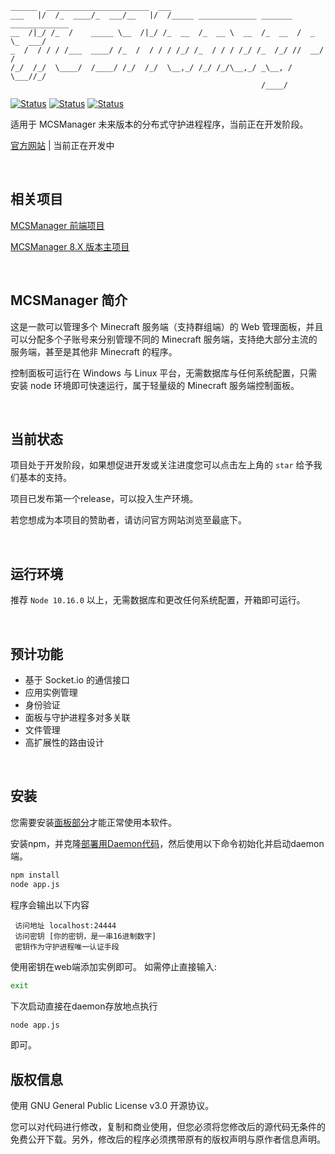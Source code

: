 ```
______  _______________________  ___
___   |/  /_  ____/_  ___/__   |/  /_____ _____________ _______ _____________
__  /|_/ /_  /    _____ \__  /|_/ /_  __  /_  __ \  __  /_  __  /  _ \_  ___/
_  /  / / / /___  ____/ /_  /  / / / /_/ /_  / / / /_/ /_  /_/ //  __/  /
/_/  /_/  \____/  /____/ /_/  /_/  \__,_/ /_/ /_/\__,_/ _\__, / \___//_/
                                                        /____/
```

[![Status](https://img.shields.io/badge/npm-v8.1.0-blue.svg)](https://www.npmjs.com/)
[![Status](https://img.shields.io/badge/node-v14.17.6-blue.svg)](https://nodejs.org/en/download/)
[![Status](https://img.shields.io/badge/License-GPL-red.svg)](https://github.com/Suwings/MCSManager)


适用于 MCSManager 未来版本的分布式守护进程程序，当前正在开发阶段。

[官方网站](http://mcsm.suwings.top/) | 当前正在开发中

<br />

## 相关项目

[MCSManager 前端项目](https://github.com/Suwings/MCSManager-UI)

[MCSManager 8.X 版本主项目](https://github.com/Suwings/MCSManager)

<br />

## MCSManager 简介

这是一款可以管理多个 Minecraft 服务端（支持群组端）的 Web 管理面板，并且可以分配多个子账号来分别管理不同的 Minecraft 服务端，支持绝大部分主流的服务端，甚至是其他非 Minecraft 的程序。

控制面板可运行在 Windows 与 Linux 平台，无需数据库与任何系统配置，只需安装 node 环境即可快速运行，属于轻量级的 Minecraft 服务端控制面板。

<br />

## 当前状态

项目处于开发阶段，如果想促进开发或关注进度您可以点击左上角的 `star` 给予我们基本的支持。

项目已发布第一个release，可以投入生产环境。

若您想成为本项目的赞助者，请访问官方网站浏览至最底下。

<br />

## 运行环境

推荐 `Node 10.16.0` 以上，无需数据库和更改任何系统配置，开箱即可运行。

<br />

## 预计功能

- 基于 Socket.io 的通信接口
- 应用实例管理
- 身份验证
- 面板与守护进程多对多关联
- 文件管理
- 高扩展性的路由设计

<br />

## 安装

您需要安装[面板部分](https://gitee.com/mcsmanager/MCSManager-UI)才能正常使用本软件。

安装npm，并克隆[部署用Daemon代码](https://gitee.com/mcsmanager/MCSManager-Daemon-Production)，然后使用以下命令初始化并启动daemon端。
```bash
npm install
node app.js
```
程序会输出以下内容
```log
 访问地址 localhost:24444
 访问密钥 [你的密钥，是一串16进制数字]
 密钥作为守护进程唯一认证手段
```
使用密钥在web端添加实例即可。
如需停止直接输入:
```bash
exit
```
下次启动直接在daemon存放地点执行
```bash
node app.js
```
即可。
<br />

## 版权信息

使用 GNU General Public License v3.0 开源协议。

您可以对代码进行修改，复制和商业使用，但您必须将您修改后的源代码无条件的免费公开下载。另外，修改后的程序必须携带原有的版权声明与原作者信息声明。

<br />
